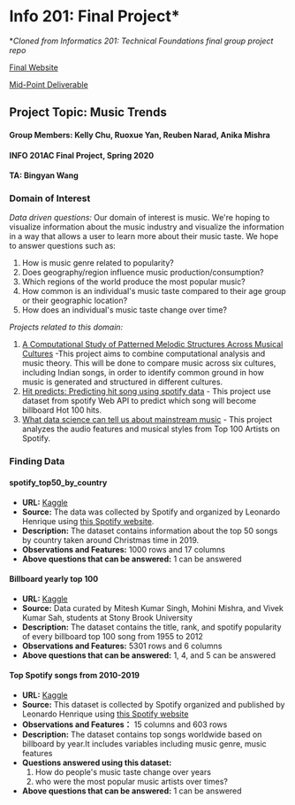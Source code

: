 # Info 201: Final Project*
**Cloned from Informatics 201: Technical Foundations final group project repo*

[Final Website](https://kchu.shinyapps.io/AC2-musictrends/)

[Mid-Point Deliverable](https://kellychu202.github.io/info201-dataviz-final/)
## Project Topic: Music Trends
#### Group Members: Kelly Chu, Ruoxue Yan, Reuben Narad, Anika Mishra
#### INFO 201AC Final Project, Spring 2020
#### TA: Bingyan Wang

### Domain of Interest

_Data driven questions:_
Our domain of interest is music. We're hoping to visualize information
about the music industry and visualize the information in a way that
allows a user to learn more about their music taste. We hope to answer
questions such as:
1. How is music genre related to popularity?
2. Does geography/region influence music production/consumption?
3. Which regions of the world produce the most popular music?
4. How common is an individual's music taste compared to their age
    group or their geographic location?
5. How does an individual's music taste change over time?

_Projects related to this domain:_
1. [A Computational Study of Patterned Melodic Structures Across Musical Cultures](http://www.midasmusictheory.org/) -This project aims to combine computational analysis and music theory. This will be done to compare music across six cultures, including Indian songs, in order to identify common ground in how music is generated and structured in different cultures.
2. [Hit predicts: Predicting hit song using spotify data](https://techxplore.com/news/2019-09-spotify-songs.html) - This project use dataset from spotify Web API to predict which song will become billboard Hot 100 hits.
3. [What data science can tell us about mainstream music](https://techxplore.com/news/2019-09-spotify-songs.html) - This project analyzes the audio features and musical styles from Top 100 Artists on Spotify.


### Finding Data

#### spotify_top50_by_country

- **URL:** [Kaggle](https://www.kaggle.com/leonardopena/top-50-spotify-songs-by-each-country)
- **Source:** The data was collected by Spotify and organized by Leonardo Henrique using [this Spotify website](http://organizeyourmusic.playlistmachinery.com/).
- **Description:** The dataset contains information about the top 50 songs by country taken around Christmas time in 2019.
- **Observations and Features:** 1000 rows and 17 columns
- **Above questions that can be answered:** 1 can be answered

#### Billboard yearly top 100

- **URL:** [Kaggle](https://www.kaggle.com/miteshsingh/hollywood-music-dataset)
- **Source:** Data curated by Mitesh Kumar Singh, Mohini Mishra, and Vivek Kumar Sah, students at Stony Brook University
- **Description:** The dataset contains the title, rank, and spotify popularity of every billboard top 100 song from 1955 to 2012
- **Observations and Features:** 5301 rows and 6 columns
- **Above questions that can be answered:** 1, 4, and 5 can be answered

#### Top Spotify songs from 2010-2019
- **URL:** [Kaggle](https://www.kaggle.com/leonardopena/top-spotify-songs-from-20102019-by-year)
- **Source:** This dataset is collected by Spotify organized and published by Leonardo Henrique using [this Spotify website](http://organizeyourmusic.playlistmachinery.com/)
- **Observations and Features：** 15 columns and 603 rows
- **Description:** The dataset contains top songs worldwide based on billboard by year.It includes variables including music genre, music features
- **Questions answered using this dataset:**
  1. How do people's music taste change over years
  2. who were the most popular music artists over times?
- **Above questions that can be answered:** 1 can be answered
